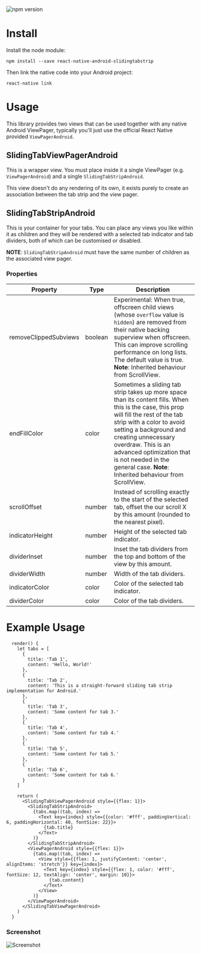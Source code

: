 ![npm version](https://img.shields.io/npm/v/react-native-android-slidingtabstrip.svg)

# Install

Install the node module:

    npm install --save react-native-android-slidingtabstrip

Then link the native code into your Android project:

    react-native link

# Usage

This library provides two views that can be used together with any native Android ViewPager, typically you'll just use the official React Native provided `ViewPagerAndroid`.

## SlidingTabViewPagerAndroid

This is a wrapper view. You must place inside it a single ViewPager (e.g. `ViewPagerAndroid`) and a single `SlidingTabStripAndroid`.

This view doesn't do any rendering of its own, it exists purely to create an association between the tab strip and the view pager.

## SlidingTabStripAndroid

This is your container for your tabs. You can place any views you like within it as children and they will be rendered with a selected tab indicator and tab dividers, both of which can be customised or disabled.

__NOTE__: `SlidingTabStripAndroid` must have the same number of children as the associated view pager.

### Properties

| Property              | Type    | Description                                                                                                                                                                                                                                                                                                                                           |
| --------------------- | ------- | ----------------------------------------------------------------------------------------------------------------------------------------------------------------------------------------------------------------------------------------------------------------------------------------------------------------------------------------------------- |
| removeClippedSubviews | boolean | Experimental: When true, offscreen child views (whose `overflow` value is `hidden`) are removed from their native backing superview when offscreen. This can improve scrolling performance on long lists. The default value is true.  __Note__: Inherited behaviour from ScrollView.                                                                  |
| endFillColor          | color   | Sometimes a sliding tab strip takes up more space than its content fills. When this is the case, this prop will fill the rest of the tab strip with a color to avoid setting a background and creating unnecessary overdraw. This is an advanced optimization that is not needed in the general case.  __Note__: Inherited behaviour from ScrollView. |
| scrollOffset          | number  | Instead of scrolling exactly to the start of the selected tab, offset the our scroll X by this amount (rounded to the nearest pixel).                                                                                                                                                                                                                 |
| indicatorHeight       | number  | Height of the selected tab indicator.                                                                                                                                                                                                                                                                                                                 |
| dividerInset          | number  | Inset the tab dividers from the top and bottom of the view by this amount.                                                                                                                                                                                                                                                                            |
| dividerWidth          | number  | Width of the tab dividers.                                                                                                                                                                                                                                                                                                                            |
| indicatorColor        | color   | Color of the selected tab indicator.                                                                                                                                                                                                                                                                                                                  |
| dividerColor          | color   | Color of the tab dividers.                                                                                                                                                                                                                                                                                                                            |

# Example Usage
```
  render() {
    let tabs = [
      {
        title: 'Tab 1',
        content: 'Hello, World!'
      },
      {
        title: 'Tab 2',
        content: 'This is a straight-forward sliding tab strip implementation for Android.'
      },
      {
        title: 'Tab 3',
        content: 'Some content for tab 3.'
      },
      {
        title: 'Tab 4',
        content: 'Some content for tab 4.'
      },
      {
        title: 'Tab 5',
        content: 'Some content for tab 5.'
      },
      {
        title: 'Tab 6',
        content: 'Some content for tab 6.'
      }
    ]

    return (
      <SlidingTabViewPagerAndroid style={{flex: 1}}>
        <SlidingTabStripAndroid>
          {tabs.map((tab, index) =>
            <Text key={index} style={{color: '#fff', paddingVertical: 6, paddingHorizontal: 40, fontSize: 22}}>
              {tab.title}
            </Text>
          )}
        </SlidingTabStripAndroid>
        <ViewPagerAndroid style={{flex: 1}}>
          {tabs.map((tab, index) =>
            <View style={{flex: 1, justifyContent: 'center', alignItems: 'stretch'}} key={index}>
              <Text key={index} style={{flex: 1, color: '#fff', fontSize: 12, textAlign: 'center', margin: 10}}>
                {tab.content}
              </Text>
            </View>
          )}
        </ViewPagerAndroid>
      </SlidingTabViewPagerAndroid>
    )
  }
```

### Screenshot

![Screenshot](http://benjamin-dobell.github.io/react-native-android-slidingtabstrip/screenshot.png)

